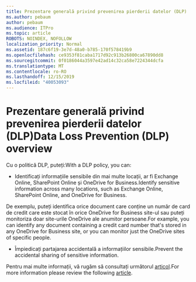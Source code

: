```yaml
---
title: Prezentare generală privind prevenirea pierderii datelor (DLP)
ms.author: pebaum
author: pebaum
ms.audience: ITPro
ms.topic: article
ROBOTS: NOINDEX, NOFOLLOW
localization_priority: Normal
ms.assetid: 187c6f19-3e7d-48a0-b785-170f578419b9
ms.openlocfilehash: ce9353f81caba1717d92c913b26800ca67890dd8
ms.sourcegitcommit: 0f0186044a3597e42ad14c32ca58e7224344dcfa
ms.translationtype: MT
ms.contentlocale: ro-RO
ms.lasthandoff: 12/15/2019
ms.locfileid: "40053093"
---
```

# <a name="data-loss-prevention-dlp-overview"></a><span data-ttu-id="79dbe-102">Prezentare generală privind prevenirea pierderii datelor (DLP)</span><span class="sxs-lookup"><span data-stu-id="79dbe-102">Data Loss Prevention (DLP) overview</span></span>

<span data-ttu-id="79dbe-103">Cu o politică DLP, puteți:</span><span class="sxs-lookup"><span data-stu-id="79dbe-103">With a DLP policy, you can:</span></span>

- <span data-ttu-id="79dbe-104">Identificați informațiile sensibile din mai multe locații, ar fi Exchange Online, SharePoint Online și OneDrive for Business.</span><span class="sxs-lookup"><span data-stu-id="79dbe-104">Identify sensitive information across many locations, such as Exchange Online, SharePoint Online, and OneDrive for Business.</span></span>


<span data-ttu-id="79dbe-105">De exemplu, puteți identifica orice document care conține un număr de card de credit care este stocat în orice OneDrive for Business site-ul sau puteți monitoriza doar site-urile OneDrive ale anumitor persoane.</span><span class="sxs-lookup"><span data-stu-id="79dbe-105">For example, you can identify any document containing a credit card number that's stored in any OneDrive for Business site, or you can monitor just the OneDrive sites of specific people.</span></span>

- <span data-ttu-id="79dbe-106">Împiedicați partajarea accidentală a informațiilor sensibile.</span><span class="sxs-lookup"><span data-stu-id="79dbe-106">Prevent the accidental sharing of sensitive information.</span></span>


<span data-ttu-id="79dbe-107">Pentru mai multe informații, vă rugăm să consultați următorul [articol](https://docs.microsoft.com/office365/securitycompliance/data-loss-prevention-policies).</span><span class="sxs-lookup"><span data-stu-id="79dbe-107">For more information please review the following [article](https://docs.microsoft.com/office365/securitycompliance/data-loss-prevention-policies).</span></span>


